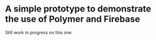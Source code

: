 

#  A simple prototype to demonstrate the use of  Polymer and Firebase

   Still work in progress on this one